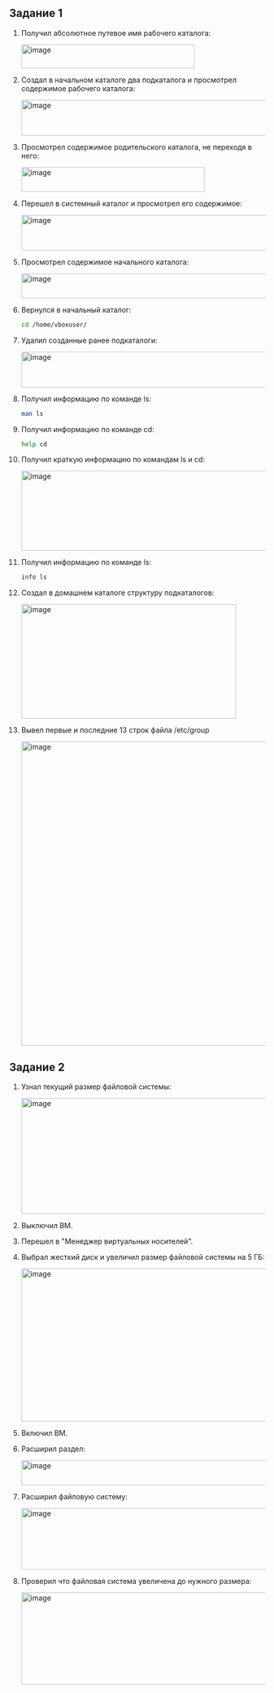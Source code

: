 ## Задание 1
1) Получил абсолютное путевое имя рабочего каталога:

   <img width="340" height="47" alt="image" src="https://github.com/user-attachments/assets/1c7b2861-8e51-4c11-b1b8-d402ad3ad1cd" />

2) Создал в начальном каталоге два подкаталога и просмотрел содержимое рабочего каталога:

   <img width="1260" height="70" alt="image" src="https://github.com/user-attachments/assets/e7d4338e-9f3f-4603-bb7e-29a33add9ad7" />

3) Просмотрел содержимое родительского каталога, не переходя в него:

   <img width="360" height="49" alt="image" src="https://github.com/user-attachments/assets/6e75e14d-d876-49cf-bfca-36ca9868cf1e" />

4) Перешел в системный каталог и просмотрел его содержимое:

   <img width="1187" height="70" alt="image" src="https://github.com/user-attachments/assets/adb4973e-cdef-427c-a65c-29cffeb0e0de" />

5) Просмотрел содержимое начального каталога:

   <img width="1259" height="49" alt="image" src="https://github.com/user-attachments/assets/70ce7ee5-9415-4472-bf9b-dae5c83cee38" />

6) Вернулся в начальный каталог:
   ```bash
   cd /home/vboxuser/
   ```

7) Удалил созданные ранее подкаталоги:

   <img width="1019" height="70" alt="image" src="https://github.com/user-attachments/assets/f7aefc92-dfbc-4031-acc4-50a204b187f9" />

8) Получил информацию по команде ls:
   ```bash
   man ls
   ```

9) Получил информацию по команде cd:
   ```bash
   help cd
   ```

10) Получил краткую информацию по командам ls и cd:

    <img width="687" height="157" alt="image" src="https://github.com/user-attachments/assets/c490e4a7-6161-4cdc-bb72-a971248e35e6" />

11) Получил информацию по команде ls:
    ```bash
    info ls
    ```

12) Создал в домашнем каталоге структуру подкаталогов:
    
    <img width="422" height="225" alt="image" src="https://github.com/user-attachments/assets/5f40fdb0-a5e1-4161-9baa-d255361bb8d8" />

13) Вывел первые и последние 13 строк файла /etc/group
    
    <img width="760" height="598" alt="image" src="https://github.com/user-attachments/assets/dfb14db2-6269-45f7-b54b-4c4ad6d48aca" />

## Задание 2
1) Узнал текущий размер файловой системы:

   <img width="974" height="228" alt="image" src="https://github.com/user-attachments/assets/5e802627-798e-42ff-9135-f9a449f4c554" />

2) Выключил ВМ.
3) Перешел в "Менеджер виртуальных носителей".
4) Выбрал жесткий диск и увеличил размер файловой системы на 5 ГБ:

   <img width="755" height="301" alt="image" src="https://github.com/user-attachments/assets/5ee65035-f6e9-4f38-8270-8e35f097691a" />

5) Включил ВМ.
6) Расширил раздел:

   <img width="964" height="49" alt="image" src="https://github.com/user-attachments/assets/69e7b5e0-889a-4aa7-a203-09f69551cfdb" />

7) Расширил файловую систему:

   <img width="685" height="121" alt="image" src="https://github.com/user-attachments/assets/c398e3ad-e427-4342-9f04-6bcdafc3e7a5" />

8) Проверил что файловая система увеличена до нужного размера:

   <img width="771" height="181" alt="image" src="https://github.com/user-attachments/assets/ea4c5a70-3826-463d-8c36-7c36fb03de2e" />
